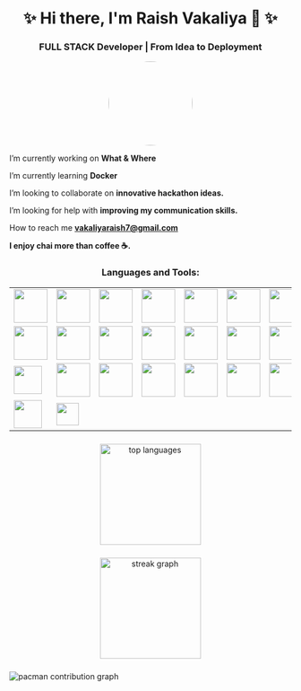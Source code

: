 <h1 align="center">
  ✨ Hi there, I'm <strong>Raish Vakaliya</strong> 👋 ✨
</h1>

<!-- <p align="center">
  <img src="https://readme-typing-svg.herokuapp.com?font=Fira+Code&weight=500&size=24&pause=1000&color=00C9A7&center=true&vCenter=true&width=435&lines=Software+Developer;Open+Source+Enthusiast;Lifelong+Learner;Tech+Explorer" alt="Typing SVG" />
</p> -->

<h3 align="center">FULL STACK Developer | From Idea to Deployment</h3>

<div align="center">
  <img src="https://pbs.twimg.com/profile_images/1911300982194962433/BoalmN03_200x200.jpg" 
     height="150" 
     style="border-radius: 50%;" />
</div>

<div align="start">

I’m currently working on **What & Where**

I’m currently learning **Docker**

I’m looking to collaborate on **innovative hackathon ideas.**

I’m looking for help with **improving my communication skills.**

How to reach me **vakaliyaraish7@gmail.com**

**I enjoy chai more than coffee ☕.**
</div>

<h3 align="center">Languages and Tools:</h3>
<div align="center">

| | | | | | | |
|---|---|---|---|---|---|---|
| <img src="https://skillicons.dev/icons?i=html" height="60" /> | <img src="https://skillicons.dev/icons?i=css" height="60" /> | <img src="https://skillicons.dev/icons?i=js" height="60" /> | <img src="https://skillicons.dev/icons?i=ts" height="60" /> | <img src="https://skillicons.dev/icons?i=c" height="60" /> | <img src="https://skillicons.dev/icons?i=cpp" height="60" /> | <img src="https://skillicons.dev/icons?i=py" height="60" /> |
| <img src="https://skillicons.dev/icons?i=react" height="60" /> | <img src="https://skillicons.dev/icons?i=vite" height="60" /> | <img src="https://skillicons.dev/icons?i=nodejs" height="60" /> | <img src="https://skillicons.dev/icons?i=express" height="60" /> | <img src="https://skillicons.dev/icons?i=electron" height="60" /> | <img src="https://skillicons.dev/icons?i=tailwind" height="60" /> | <img src="https://skillicons.dev/icons?i=git" height="60" /> |
| <img src="https://pbs.twimg.com/profile_images/1886599096636694528/0Y8VYt94_400x400.png" height="50" /> | <img src="https://skillicons.dev/icons?i=mongodb" height="60" /> | <img src="https://skillicons.dev/icons?i=supabase" height="60" /> | <img src="https://skillicons.dev/icons?i=netlify" height="60" /> | <img src="https://skillicons.dev/icons?i=vercel" height="60" /> | <img src="https://skillicons.dev/icons?i=github" height="60" /> | <img src="https://skillicons.dev/icons?i=postman" height="60" /> |
| <img src="https://avatars.githubusercontent.com/u/49538330?s=280&v=4" height="50" /> | <img src="https://resend.com/static/brand/resend-icon-black.svg" height="40" /> |  |  |  |  |  |

</div>

###

<div align="center">
  <img align="center" src="https://github-readme-stats.vercel.app/api/top-langs?username=raishvakaliya&show_icons=true&layout=compact&theme=dracula&locale=en&border_radius=5&hide_border=true&order=3" height="180" alt="top languages" />
</div>

###

<div align="center">
  <img src="https://streak-stats.demolab.com?user=RaishVakaliya&locale=en&mode=daily&theme=dracula&hide_border=true&border_radius=5&order=3" height="180" alt="streak graph"  />
</div>

###

<picture>
<!--   <source media="(prefers-color-scheme: dark)" srcset="https://raw.githubusercontent.com/RaishVakaliya/RaishVakaliya/output/pacman-contribution-graph-dark.svg"> -->
  <img alt="pacman contribution graph" src="https://raw.githubusercontent.com/RaishVakaliya/RaishVakaliya/output/pacman-contribution-graph.svg">
</picture>

###
